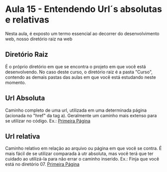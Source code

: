 # Aula 15 - Entendendo Url´s absolutas e relativas
Nesta aula, é exposto um termo essencial ao decorrer do desenvolvimento web, nosso diretório raiz na web

## Diretório Raiz
É o próprio diretório em que se encontra o projeto em que você está desenvolvendo. No caso deste curso, o diretório raiz é a pasta "Curso", contendo as demais pastas das aulas em que você está estudando neste momento.

## Url Absoluta
Caminho completo de uma url, utilizada em uma determinada página (acionada no "href" da tag a). Geralmente um caminho 
mais extenso para se utilizar no código. Ex.: <a href="/03-estrutura-da-pagina-web/index.html">Primeira Página</a>

## Url relativa
Caminho relativo em relação ao arquivo ou página em que você se contra. É mais fácil de se utilizar comparada à utr 
absoluta, mas você terá que ter cuidado ao utilizá-la para não errar o caminho inserido. 
Ex.: Finja que você está no diretório 07. <a href="../03-estrutura-da-pagina-web/index.html">Primeira Página</a> 